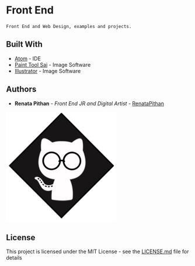 # Front End 

```
Front End and Web Design, examples and projects.
```

## Built With

* [Atom](https://atom.io) - IDE
* [Paint Tool Sai](https://www.systemax.jp/en/sai/) - Image Software
* [Illustrator](https://www.adobe.com/br/products/illustrator.html?gclid=CjwKCAjw9uKIBhA8EiwAYPUS3D__1WsNpuFbKH-JCVLpCFdsbMXeuaOJUS8THwuXuYZpxffdomCK0BoCqYQQAvD_BwE&sdid=KQPNY&mv=search&ef_id=CjwKCAjw9uKIBhA8EiwAYPUS3D__1WsNpuFbKH-JCVLpCFdsbMXeuaOJUS8THwuXuYZpxffdomCK0BoCqYQQAvD_BwE:G:s&s_kwcid=AL!3085!3!442396626644!e!!g!!illustrator!188190582!10039578942) - Image Software

## Authors

* **Renata Pithan** - *Front End JR and Digital Artist* - [RenataPithan](https://github.com/RenataPithanGit)

![GitHub Logo](/logo.png)

## License

This project is licensed under the MIT License - see the [LICENSE.md](LICENSE.md) file for details
